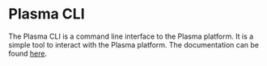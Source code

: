 # Plasma CLI

The Plasma CLI is a command line interface to the Plasma platform. It is a simple tool to interact with the Plasma platform. 
The documentation can be found [here](https://topl.github.io/brambl-cli).